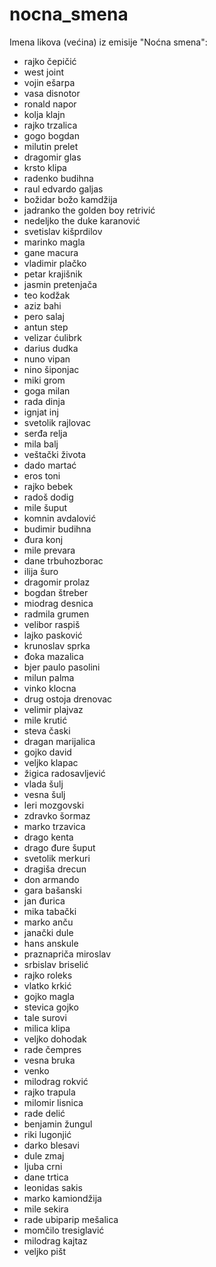 # nocna_smena
Imena likova (većina) iz emisije "Noćna smena":
- rajko čepičić
- west joint
- vojin ešarpa
- vasa disnotor
- ronald napor
- kolja klajn
- rajko trzalica
- gogo bogdan
- milutin prelet
- dragomir glas
- krsto klipa
- radenko budihna
- raul edvardo galjas
- božidar božo kamdžija
- jadranko the golden boy retrivić
- nedeljko the duke karanović
- svetislav kišprdilov
- marinko magla
- gane macura
- vladimir plačko
- petar krajišnik
- jasmin pretenjača
- teo kodžak
- aziz bahi
- pero salaj
- antun step
- velizar ćulibrk
- darius dudka
- nuno vipan
- nino šiponjac
- miki grom
- goga milan
- rada dinja
- ignjat inj
- svetolik rajlovac
- serđa relja
- mila balj
- veštački života
- dado martać
- eros toni
- rajko bebek
- radoš dodig
- mile šuput
- komnin avdalović
- budimir budihna
- đura konj
- mile prevara
- dane trbuhozborac
- ilija šuro
- dragomir prolaz
- bogdan štreber
- miodrag desnica
- radmila grumen
- velibor raspiš
- lajko pasković
- krunoslav sprka
- đoka mazalica
- bjer paulo pasolini
- milun palma
- vinko klocna
- drug ostoja drenovac
- velimir plajvaz
- mile krutić
- steva časki
- dragan marijalica
- gojko david
- veljko klapac
- žigica radosavljević
- vlada šulj
- vesna šulj
- leri mozgovski
- zdravko šormaz
- marko trzavica
- drago kenta
- drago đure šuput
- svetolik merkuri
- dragiša drecun
- don armando
- gara bašanski
- jan đurica
- mika tabački
- marko anču
- janački dule
- hans anskule
- praznapriča miroslav
- srbislav briselić
- rajko roleks
- vlatko krkić
- gojko magla
- stevica gojko
- tale surovi
- milica klipa
- veljko dohodak
- rade čempres
- vesna bruka
- venko
- milodrag rokvić
- rajko trapula
- milomir lisnica
- rade delić
- benjamin žungul
- riki lugonjić
- darko blesavi
- dule zmaj
- ljuba crni
- dane trtica
- leonidas sakis
- marko kamiondžija
- mile sekira
- rade ubiparip mešalica
- momčilo tresiglavić
- milodrag kajtaz
- veljko pišt
